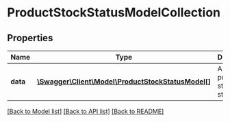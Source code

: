# ProductStockStatusModelCollection

## Properties
Name | Type | Description | Notes
------------ | ------------- | ------------- | -------------
**data** | [**\Swagger\Client\Model\ProductStockStatusModel[]**](ProductStockStatusModel.md) | A list of product stock statuses | [optional] 


[[Back to Model list]](../README.md#documentation-for-models) [[Back to API list]](../README.md#documentation-for-api-endpoints) [[Back to README]](../README.md)


